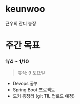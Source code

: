# keunwoo
근우의 잔디 농장




# 주간 목표

### 1/4 ~ 1/10 

> 휴식:  9 토요일

- Devops 공부
- Spring Boot 프로젝트
- 도커 총정리 (git TIL 업로드 예정)

